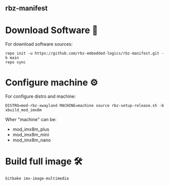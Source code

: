 ## rbz-manifest

# Download Software 🚀
For download software sources:

```
repo init -u https://github.com/rbz-embedded-logics/rbz-manifest.git -b main
repo sync
```
# Configure machine ⚙️
For configure distro and machine:
```
DISTRO=mod-rbz-xwayland MACHINE=machine source rbz-setup-release.sh -b xbuild_mod_imx8m
```
Wher "machine" can be:
  - mod_imx8m_plus
  - mod_imx8m_mini
  - mod_imx8m_nano

# Build full image 🛠️
```
bitbake imx-image-multimedia
```
